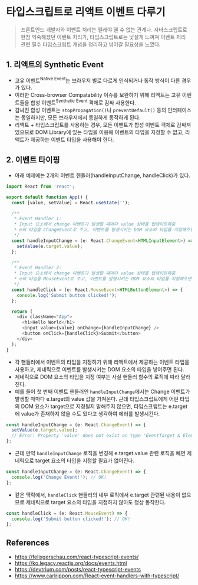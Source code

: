 # 타입스크립트로 리액트 이벤트 다루기

> 프론트엔드 개발자와 이벤트 처리는 뗄래야 뗼 수 없는 관계다. 자바스크립트로 한참 익숙해졌던 이벤트 처리가, 타입스크립트로는 낯설게 느껴져 이벤트 처리 관련 필수 타입스크립트 개념을 정리하고 넘어갈 필요성을 느꼈다.

## 1. 리액트의 Synthetic Event

- 고유 이벤트<sup>Native Event</sup>는 브라우저 별로 다르게 인식되거나 동작 방식이 다른 경우가 있다.
- 이러한 Cross-browser Compatability 이슈를 보완하기 위해 리액트는 고유 이벤트들을 합성 이벤트<sup>Synthetic Event</sup> 객체로 감싸 사용한다.
- 감싸진 합성 이벤트는 `stopPropagation()`나 `preventDefault()` 등의 인터페이스는 동일하지만, 모든 브라우저에서 동일하게 동작하게 된다.
- 리액트 + 타입스크립트를 사용하는 경우, 모든 이벤트가 합성 이벤트 객체로 감싸져 있으므로 DOM Library에 있는 타입을 이용해 이벤트의 타입을 지정할 수 없고, 리액트가 제공하는 이벤트 타입을 사용해야 한다.

## 2. 이벤트 타이핑

- 아래 예제에는 2개의 이벤트 핸들러(handleInputChange, handleClick)가 있다.

```TypeScript
import React from 'react';

export default function App() {
  const [value, setValue] = React.useState('');

  /**
   * Event Handler 1:
   * Input 요소에서 change 이벤트가 발생할 때마다 value 상태를 업데이트해줌
   * e의 타입을 ChangeEvent로 주고, 이벤트를 발생시키는 DOM 요소의 타입를 지정해주면 된다
   */
  const handleInputChange = (e: React.ChangeEvent<HTMLInputElement>) => {
    setValue(e.target.value);
  };

  /**
   * Event Handler 2:
   * Input 요소에서 change 이벤트가 발생할 때마다 value 상태를 업데이트해줌
   * e의 타입을 MouseEvent로 주고, 이벤트를 발생시키는 DOM 요소의 타입를 지정해주면 된다
   */
  const handleClick = (e: React.MouseEvent<HTMLButtonElement>) => {
    console.log('Submit button clicked!');
  };

  return (
    <div className="App">
      <h1>Hello World</h1>
      <input value={value} onChange={handleInputChange} />
      <button onClick={handleClick}>Submit</button>
    </div>
  );
}
```

- 각 핸들러에서 이벤트의 타입을 지정하기 위해 리액트에서 제공하는 이벤트 타입을 사용하고, 제네릭으로 이벤트를 발생시키는 DOM 요소의 타입을 넣어주면 된다.
- 제네릭으로 DOM 요소의 타입을 지정 여부는 사실 핸들러 함수의 로직에 따라 달라진다.
- 예를 들어 첫 번째 이벤트 핸들러인 `handleInputChange`에서는 Change 이벤트가 발생할 때마다 e.target의 value 값을 가져온다. 근데 타입스크립트에게 어떤 타입의 DOM 요소가 target으로 지정될지 말해주지 않으면, 타입스크립트는 e.target에 value가 존재하지 않을 수도 있다고 생각하여 에러를 발생시킨다.

```TypeScript
const handleInputChange = (e: React.ChangeEvent) => {
  setValue(e.target.value);
  // Error: Property 'value' does not exist on type 'EventTarget & Element'.ts(2339)
};
```

- 근데 만약 `handleInputChange` 로직을 변경해 e.target.value 관련 로직을 빼면 제네릭으로 target 요소의 타입을 지정할 필요가 없어진다.

```TypeScript
const handleInputChange = (e: React.ChangeEvent) => {
  console.log('Change Event!'); // OK!
};
```

- 같은 맥락에서, `handleClick` 핸들러의 내부 로직에서 e.target 관련된 내용이 없으므로 제네릭으로 target 요소의 타입을 지정하지 않아도 정상 동작한다.

```TypeScript
const handleClick = (e: React.MouseEvent) => {
  console.log('Submit button clicked!'); // OK!
};
```

## References

- https://felixgerschau.com/react-typescript-events/
- https://ko.legacy.reactjs.org/docs/events.html
- https://devtrium.com/posts/react-typescript-events
- https://www.carlrippon.com/React-event-handlers-with-typescript/
